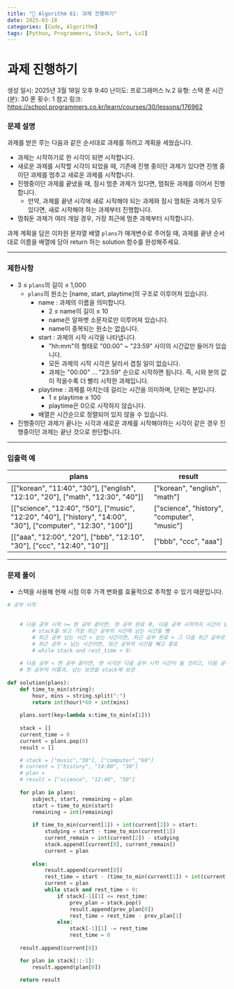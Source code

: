 ```yaml
---
title: "🧠 Algorithm 61: 과제 진행하기"
date: 2025-03-18
categories: [Code, Algorithm]
tags: [Python, Programmers, Stack, Sort, Lv2]
---
```


# 과제 진행하기

생성 일시: 2025년 3월 18일 오후 9:40
난이도: 프로그래머스 lv.2
유형: 스택
푼 시간 (분): 30
푼 횟수: 1
참고 링크: https://school.programmers.co.kr/learn/courses/30/lessons/176962

### **문제 설명**

과제를 받은 루는 다음과 같은 순서대로 과제를 하려고 계획을 세웠습니다.

- 과제는 시작하기로 한 시각이 되면 시작합니다.
- 새로운 과제를 시작할 시각이 되었을 때, 기존에 진행 중이던 과제가 있다면 진행 중이던 과제를 멈추고 새로운 과제를 시작합니다.
- 진행중이던 과제를 끝냈을 때, 잠시 멈춘 과제가 있다면, 멈춰둔 과제를 이어서 진행합니다.
    - 만약, 과제를 끝낸 시각에 새로 시작해야 되는 과제와 잠시 멈춰둔 과제가 모두 있다면, 새로 시작해야 하는 과제부터 진행합니다.
- 멈춰둔 과제가 여러 개일 경우, 가장 최근에 멈춘 과제부터 시작합니다.

과제 계획을 담은 이차원 문자열 배열 `plans`가 매개변수로 주어질 때, 과제를 끝낸 순서대로 이름을 배열에 담아 return 하는 solution 함수를 완성해주세요.

---

### 제한사항

- 3 ≤ `plans`의 길이 ≤ 1,000
    - `plans`의 원소는 [name, start, playtime]의 구조로 이루어져 있습니다.
        - name : 과제의 이름을 의미합니다.
            - 2 ≤ name의 길이 ≤ 10
            - name은 알파벳 소문자로만 이루어져 있습니다.
            - name이 중복되는 원소는 없습니다.
        - start : 과제의 시작 시각을 나타냅니다.
            - "hh:mm"의 형태로 "00:00" ~ "23:59" 사이의 시간값만 들어가 있습니다.
            - 모든 과제의 시작 시각은 달라서 겹칠 일이 없습니다.
            - 과제는 "00:00" ... "23:59" 순으로 시작하면 됩니다. 즉, 시와 분의 값이 작을수록 더 빨리 시작한 과제입니다.
        - playtime : 과제를 마치는데 걸리는 시간을 의미하며, 단위는 분입니다.
            - 1 ≤ playtime ≤ 100
            - playtime은 0으로 시작하지 않습니다.
        - 배열은 시간순으로 정렬되어 있지 않을 수 있습니다.
- 진행중이던 과제가 끝나는 시각과 새로운 과제를 시작해야하는 시각이 같은 경우 진행중이던 과제는 끝난 것으로 판단합니다.

---

### 입출력 예

| plans | result |
| --- | --- |
| [["korean", "11:40", "30"], ["english", "12:10", "20"], ["math", "12:30", "40"]] | ["korean", "english", "math"] |
| [["science", "12:40", "50"], ["music", "12:20", "40"], ["history", "14:00", "30"], ["computer", "12:30", "100"]] | ["science", "history", "computer", "music"] |
| [["aaa", "12:00", "20"], ["bbb", "12:10", "30"], ["ccc", "12:40", "10"]] | ["bbb", "ccc", "aaa"] |

---

### 문제 풀이

- 스택을 사용해 현재 시점 이후 가격 변화를 효율적으로 추적할 수 있기 때문입니다.

```python
# 공부 시작
    
    
    # 다음 공부 시작 >= 현 공부 끝이면, 현 공부 완료 후, 다음 공부 시작까지 시간이 남는 다는 이야기 + 현 공부 완료
        # stack을 보고 가장 최근 공부의 시간에 남는 시간을 뺌
        # 최근 공부 남는 시간 < 남는 시간이면, 최근 공부 완료 + 그 다음 최근 공부로 반복
        # 최근 공부 > 남는 시간이면, 최근 공부의 시간을 빼고 종료
        # while stack and rest_time > 0:
    
    # 다음 공부 < 현 공부 끝이면, 현 시각은 다음 공부 시작 시간이 될 것이고, 다음 공부 시작 - 현 공부 시작 = 공부 시간 만큼 남는 시간
    # 현 공부의 이름과, 남는 보관을 stack에 보관
    
def solution(plans):
    def time_to_min(string):
        hour, mins = string.split(":")
        return int(hour)*60 + int(mins)
    
    plans.sort(key=lambda x:time_to_min(x[1]))
    
    stack = []
    current_time = 0
    current = plans.pop(0)
    result = []

    # stack = ["music","30"], ["computer","60"]
    # current = ["history", "14:00", "30"]
    # plan = 
    # result = ["science", "12:40", "50"]
    
    for plan in plans:
        subject, start, remaining = plan
        start = time_to_min(start)
        remaining = int(remaining)
        
        if time_to_min(current[1]) + int(current[2]) > start:
            studying = start - time_to_min(current[1])
            current_remain = int(current[2]) - studying
            stack.append([current[0], current_remain])
            current = plan
            
        else:
            result.append(current[0])
            rest_time = start - (time_to_min(current[1]) + int(current[2]))
            current = plan
            while stack and rest_time > 0:
                if stack[-1][1] <= rest_time:
                    prev_plan = stack.pop()
                    result.append(prev_plan[0])
                    rest_time = rest_time - prev_plan[1]
                else:
                    stack[-1][1] -= rest_time
                    rest_time = 0
                    
    result.append(current[0])

    for plan in stack[::-1]:
        result.append(plan[0])
            
    return result
```